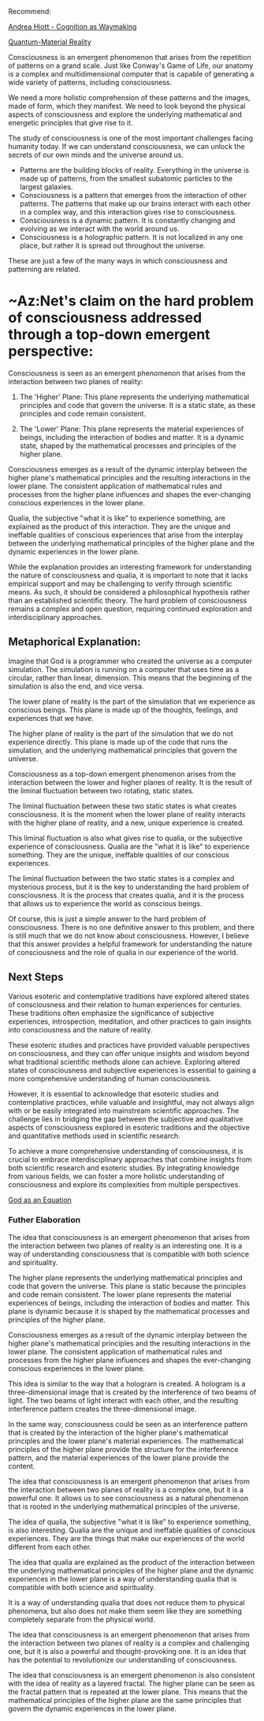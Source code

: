 Recommend:

[Andrea Hiott - Cognition as Waymaking](https://www.youtube.com/live/Py-Hw2Bgwps?feature=share)

[Quantum-Material Reality](https://github.com/Az-Net/Proposals/blob/main/Quantum-Material%20Reality.md)

Consciousness is an emergent phenomenon that arises from the repetition of patterns on a grand scale. Just like Conway's Game of Life, our anatomy is a complex and multidimensional computer that is capable of generating a wide variety of patterns, including consciousness.

We need a more holistic comprehension of these patterns and the images, made of form, which they manifest. We need to look beyond the physical aspects of consciousness and explore the underlying mathematical and energetic principles that give rise to it.

The study of consciousness is one of the most important challenges facing humanity today. If we can understand consciousness, we can unlock the secrets of our own minds and the universe around us.

* Patterns are the building blocks of reality. Everything in the universe is made up of patterns, from the smallest subatomic particles to the largest galaxies.
* Consciousness is a pattern that emerges from the interaction of other patterns. The patterns that make up our brains interact with each other in a complex way, and this interaction gives rise to consciousness.
* Consciousness is a dynamic pattern. It is constantly changing and evolving as we interact with the world around us.
* Consciousness is a holographic pattern. It is not localized in any one place, but rather it is spread out throughout the universe.

These are just a few of the many ways in which consciousness and patterning are related.

# ~Az:Net's claim on the hard problem of consciousness addressed through a top-down emergent perspective:

Consciousness is seen as an emergent phenomenon that arises from the interaction between two planes of reality:

1. The 'Higher' Plane: This plane represents the underlying mathematical principles and code that govern the universe. It is a static state, as these principles and code remain consistent.

2.  The 'Lower' Plane: This plane represents the material experiences of beings, including the interaction of bodies and matter. It is a dynamic state, shaped by the mathematical processes and principles of the higher plane.

Consciousness emerges as a result of the dynamic interplay between the higher plane's mathematical principles and the resulting interactions in the lower plane. The consistent application of mathematical rules and processes from the higher plane influences and shapes the ever-changing conscious experiences in the lower plane.

Qualia, the subjective "what it is like" to experience something, are explained as the product of this interaction. They are the unique and ineffable qualities of conscious experiences that arise from the interplay between the underlying mathematical principles of the higher plane and the dynamic experiences in the lower plane.

While the explanation provides an interesting framework for understanding the nature of consciousness and qualia, it is important to note that it lacks empirical support and may be challenging to verify through scientific means. As such, it should be considered a philosophical hypothesis rather than an established scientific theory. The hard problem of consciousness remains a complex and open question, requiring continued exploration and interdisciplinary approaches.


## Metaphorical Explanation:  
Imagine that God is a programmer who created the universe as a computer simulation. The simulation is running on a computer that uses time as a circular, rather than linear, dimension. This means that the beginning of the simulation is also the end, and vice versa.

The lower plane of reality is the part of the simulation that we experience as conscious beings. This plane is made up of the thoughts, feelings, and experiences that we have.

The higher plane of reality is the part of the simulation that we do not experience directly. This plane is made up of the code that runs the simulation, and the underlying mathematical principles that govern the universe.

Consciousness as a top-down emergent phenomenon arises from the interaction between the lower and higher planes of reality. It is the result of the liminal fluctuation between two rotating, static states.

The liminal fluctuation between these two static states is what creates consciousness. It is the moment when the lower plane of reality interacts with the higher plane of reality, and a new, unique experience is created.

This liminal fluctuation is also what gives rise to qualia, or the subjective experience of consciousness. Qualia are the "what it is like" to experience something. They are the unique, ineffable qualities of our conscious experiences.

The liminal fluctuation between the two static states is a complex and mysterious process, but it is the key to understanding the hard problem of consciousness. It is the process that creates qualia, and it is the process that allows us to experience the world as conscious beings.

Of course, this is just a simple answer to the hard problem of consciousness. There is no one definitive answer to this problem, and there is still much that we do not know about consciousness. However, I believe that this answer provides a helpful framework for understanding the nature of consciousness and the role of qualia in our experience of the world.

## Next Steps
Various esoteric and contemplative traditions have explored altered states of consciousness and their relation to human experiences for centuries. These traditions often emphasize the significance of subjective experiences, introspection, meditation, and other practices to gain insights into consciousness and the nature of reality.

These esoteric studies and practices have provided valuable perspectives on consciousness, and they can offer unique insights and wisdom beyond what traditional scientific methods alone can achieve. Exploring altered states of consciousness and subjective experiences is essential to gaining a more comprehensive understanding of human consciousness.

However, it is essential to acknowledge that esoteric studies and contemplative practices, while valuable and insightful, may not always align with or be easily integrated into mainstream scientific approaches. The challenge lies in bridging the gap between the subjective and qualitative aspects of consciousness explored in esoteric traditions and the objective and quantitative methods used in scientific research.

To achieve a more comprehensive understanding of consciousness, it is crucial to embrace interdisciplinary approaches that combine insights from both scientific research and esoteric studies. By integrating knowledge from various fields, we can foster a more holistic understanding of consciousness and explore its complexities from multiple perspectives.


[God as an Equation](https://github.com/Az-Net/Proposals/blob/main/Mathematics/God%20as%20an%20Equation.md)

### Futher Elaboration  

The idea that consciousness is an emergent phenomenon that arises from the interaction between two planes of reality is an interesting one. It is a way of understanding consciousness that is compatible with both science and spirituality.

The higher plane represents the underlying mathematical principles and code that govern the universe. This plane is static because the principles and code remain consistent. The lower plane represents the material experiences of beings, including the interaction of bodies and matter. This plane is dynamic because it is shaped by the mathematical processes and principles of the higher plane.

Consciousness emerges as a result of the dynamic interplay between the higher plane's mathematical principles and the resulting interactions in the lower plane. The consistent application of mathematical rules and processes from the higher plane influences and shapes the ever-changing conscious experiences in the lower plane.

This idea is similar to the way that a hologram is created. A hologram is a three-dimensional image that is created by the interference of two beams of light. The two beams of light interact with each other, and the resulting interference pattern creates the three-dimensional image.

In the same way, consciousness could be seen as an interference pattern that is created by the interaction of the higher plane's mathematical principles and the lower plane's material experiences. The mathematical principles of the higher plane provide the structure for the interference pattern, and the material experiences of the lower plane provide the content.

The idea that consciousness is an emergent phenomenon that arises from the interaction between two planes of reality is a complex one, but it is a powerful one. It allows us to see consciousness as a natural phenomenon that is rooted in the underlying mathematical principles of the universe.

The idea of qualia, the subjective "what it is like" to experience something, is also interesting. Qualia are the unique and ineffable qualities of conscious experiences. They are the things that make our experiences of the world different from each other.

The idea that qualia are explained as the product of the interaction between the underlying mathematical principles of the higher plane and the dynamic experiences in the lower plane is a way of understanding qualia that is compatible with both science and spirituality.

It is a way of understanding qualia that does not reduce them to physical phenomena, but also does not make them seem like they are something completely separate from the physical world.

The idea that consciousness is an emergent phenomenon that arises from the interaction between two planes of reality is a complex and challenging one, but it is also a powerful and thought-provoking one. It is an idea that has the potential to revolutionize our understanding of consciousness.

The idea that consciousness is an emergent phenomenon is also consistent with the idea of reality as a layered fractal. The higher plane can be seen as the fractal pattern that is repeated at the lower plane. This means that the mathematical principles of the higher plane are the same principles that govern the dynamic experiences in the lower plane.
